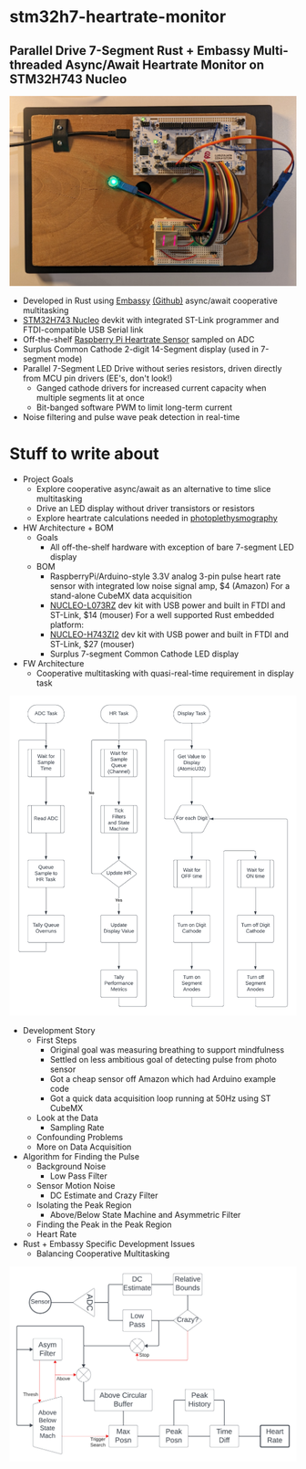 # stm32h7-heartrate-monitor
## Parallel Drive 7-Segment Rust + Embassy Multi-threaded Async/Await Heartrate Monitor on STM32H743 Nucleo
![h743 nucleo and 14seg breadboard with HR sensor](/doc/h743-hr-14seg-plank1.jpg)

* Developed in Rust using [Embassy](https://embassy.dev/) [(Github)](https://github.com/embassy-rs/embassy) async/await cooperative multitasking
* [STM32H743 Nucleo](https://www.amazon.com/s?k=raspberry+pi+heart+rate+sensor) devkit with integrated ST-Link programmer and FTDI-compatible USB Serial link
* Off-the-shelf [Raspberry Pi Heartrate Sensor](https://www.amazon.com/s?k=raspberry+pi+heart+rate+sensor) sampled on ADC
* Surplus Common Cathode 2-digit 14-Segment display (used in 7-segment mode)
* Parallel 7-Segment LED Drive without series resistors, driven directly from MCU pin drivers (EE's, don't look!)
  * Ganged cathode drivers for increased current capacity when multiple segments lit at once
  * Bit-banged software PWM to limit long-term current
* Noise filtering and pulse wave peak detection in real-time

# Stuff to write about

* Project Goals
  * Explore cooperative async/await as an alternative to time slice multitasking
  * Drive an LED display without driver transistors or resistors
  * Explore heartrate calculations needed in [photoplethysmography](https://en.wikipedia.org/wiki/Photoplethysmogram)
* HW Architecture + BOM
  * Goals
    * All off-the-shelf hardware with exception of bare 7-segment LED display
  * BOM
    * RaspberryPi/Arduino-style 3.3V analog 3-pin pulse heart rate sensor with integrated low noise signal amp, $4 (Amazon)
For a stand-alone CubeMX data acquisition
    * [NUCLEO-L073RZ](https://www.mouser.com/ProductDetail/STMicroelectronics/NUCLEO-L073RZ) dev kit with USB power and built in FTDI and ST-Link, $14 (mouser)
For a well supported Rust embedded platform:
    * [NUCLEO-H743ZI2](https://www.mouser.com/ProductDetail/511-NUCLEO-H743ZI2) dev kit with USB power and built in FTDI and ST-Link, $27 (mouser)
    * Surplus 7-segment Common Cathode LED display 
* FW Architecture
  * Cooperative multitasking with quasi-real-time requirement in display task

![HR FW Task Diagram](/doc/HR%20FW%20Architecture.png)

* Development Story
  * First Steps
    * Original goal was measuring breathing to support mindfulness
    * Settled on less ambitious goal of detecting pulse from photo sensor
    * Got a cheap sensor off Amazon which had Arduino example code
    * Got a quick data acquisition loop running at 50Hz using ST CubeMX
  * Look at the Data
    * Sampling Rate
  * Confounding Problems
  * More on Data Acquisition
* Algorithm for Finding the Pulse
  * Background Noise
    * Low Pass Filter
  * Sensor Motion Noise
    * DC Estimate and Crazy Filter
  * Isolating the Peak Region
    * Above/Below State Machine and Asymmetric Filter
  * Finding the Peak in the Peak Region
  * Heart Rate
* Rust + Embassy Specific Development Issues
  * Balancing Cooperative Multitasking


![HeartRate 3 Algorithm Block Diagram](/doc/Heart%20Rate%20Alg%203.png)


